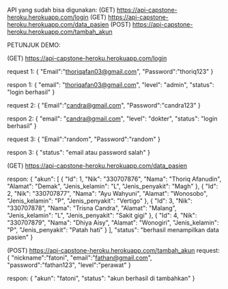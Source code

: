 API yang sudah bisa digunakan:
(GET) https://api-capstone-heroku.herokuapp.com/login
(GET) https://api-capstone-heroku.herokuapp.com/data_pasien
(POST) https://api-capstone-heroku.herokuapp.com/tambah_akun



PETUNJUK DEMO:

(GET) https://api-capstone-heroku.herokuapp.com/login

request 1:
{
    "Email":"thoriqafan03@gmail.com",
    "Password":"thoriq123"
}

respon 1:
{
    "email": "thoriqafan03@gmail.com",
    "level": "admin",
    "status": "login berhasil"
}

request 2:
{
    "Email":"candra@gmail.com",
    "Password":"candra123"
}

respon 2:
{
    "email": "candra@gmail.com",
    "level": "dokter",
    "status": "login berhasil"
}

request 3:
{
    "Email":"random",
    "Password":"random"
}

respon 3:
{
    "status": "email atau password salah"
}



(GET) https://api-capstone-heroku.herokuapp.com/data_pasien

respon:
{
    "akun": [
        {
            "Id": 1,
            "Nik": "330707876",
            "Nama": "Thoriq Afanudin",
            "Alamat": "Demak",
            "Jenis_kelamin": "L",
            "Jenis_penyakit": "Magh"
        },
        {
            "Id": 2,
            "Nik": "330707877",
            "Nama": "Ayu Wahyuni",
            "Alamat": "Wonosobo",
            "Jenis_kelamin": "P",
            "Jenis_penyakit": "Vertigo"
        },
        {
            "Id": 3,
            "Nik": "330707878",
            "Nama": "Trisna Candra",
            "Alamat": "Malang",
            "Jenis_kelamin": "L",
            "Jenis_penyakit": "Sakit gigi"
        },
        {
            "Id": 4,
            "Nik": "330707879",
            "Nama": "Dhiya Aisy",
            "Alamat": "Wonogiri",
            "Jenis_kelamin": "P",
            "Jenis_penyakit": "Patah hati"
        }
    ],
    "status": "berhasil menampilkan data pasien"
}



(POST) https://api-capstone-heroku.herokuapp.com/tambah_akun
request:
{
    "nickname":"fatoni",
    "email":"fathan@gmail.com",
    "password":"fathan123",
    "level":"perawat"
}

respon:
{
    "akun": "fatoni",
    "status": "akun berhasil di tambahkan"
}